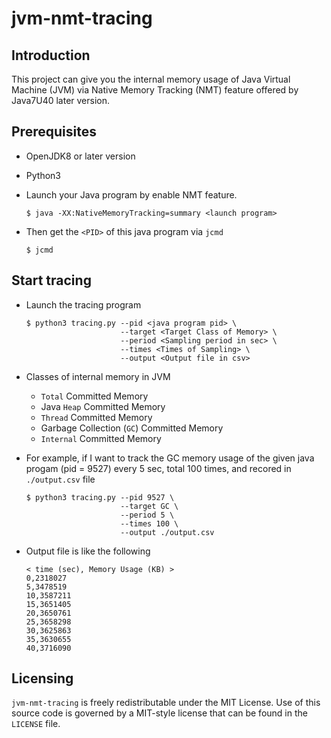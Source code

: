 # jvm-nmt-tracing

## Introduction

This project can give you the internal memory usage of Java Virtual Machine (JVM) via Native Memory Tracking (NMT) feature offered by Java7U40 later version.



## Prerequisites

* OpenJDK8 or later version

* Python3

* Launch your Java program by enable NMT feature.

  ```shell
  $ java -XX:NativeMemoryTracking=summary <launch program>
  ```

* Then get the `<PID>` of this java program via `jcmd`

  ```shell
  $ jcmd
  ```

  

## Start tracing

* Launch the tracing program

  ```shell
  $ python3 tracing.py --pid <java program pid> \
                       --target <Target Class of Memory> \
                       --period <Sampling period in sec> \
                       --times <Times of Sampling> \
                       --output <Output file in csv>
  ```

* Classes of internal memory in JVM

  * `Total` Committed Memory
  * Java `Heap` Committed Memory
  * `Thread` Committed Memory
  * Garbage Collection (`GC`) Committed Memory
  * `Internal` Committed Memory

* For example, if I want to track the GC memory usage of the given java progam (pid = 9527) every 5 sec, total 100 times, and recored in `./output.csv` file

  ```shell
  $ python3 tracing.py --pid 9527 \
                       --target GC \
                       --period 5 \
                       --times 100 \
                       --output ./output.csv
  ```

* Output file is like the following

  ```
  < time (sec), Memory Usage (KB) >
  0,2318027
  5,3478519
  10,3587211
  15,3651405
  20,3650761
  25,3658298
  30,3625863
  35,3630655
  40,3716090
  ```

  

## Licensing

`jvm-nmt-tracing` is freely redistributable under  the MIT License. Use of this source code is governed by a MIT-style  license that can be found in the `LICENSE` file. 